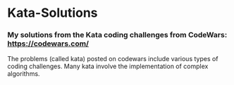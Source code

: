 # Kata-Solutions

### My solutions from the Kata coding challenges from CodeWars: https://codewars.com/

The problems (called kata) posted on codewars include various types of coding challenges. 
Many kata involve the implementation of complex algorithms.

